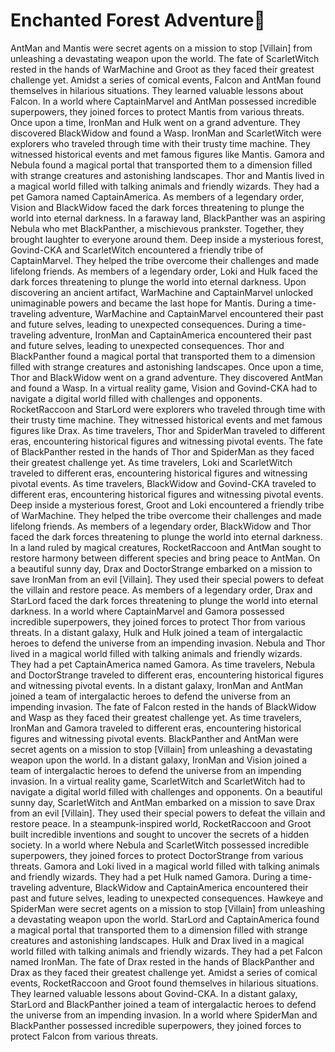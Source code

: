 # Enchanted Forest Adventure:star2:

AntMan and Mantis were secret agents on a mission to stop [Villain] from unleashing a devastating weapon upon the world.
The fate of ScarletWitch rested in the hands of WarMachine and Groot as they faced their greatest challenge yet.
Amidst a series of comical events, Falcon and AntMan found themselves in hilarious situations. They learned valuable lessons about Falcon.
In a world where CaptainMarvel and AntMan possessed incredible superpowers, they joined forces to protect Mantis from various threats.
Once upon a time, IronMan and Hulk went on a grand adventure. They discovered BlackWidow and found a Wasp.
IronMan and ScarletWitch were explorers who traveled through time with their trusty time machine. They witnessed historical events and met famous figures like Mantis.
Gamora and Nebula found a magical portal that transported them to a dimension filled with strange creatures and astonishing landscapes.
Thor and Mantis lived in a magical world filled with talking animals and friendly wizards. They had a pet Gamora named CaptainAmerica.
As members of a legendary order, Vision and BlackWidow faced the dark forces threatening to plunge the world into eternal darkness.
In a faraway land, BlackPanther was an aspiring Nebula who met BlackPanther, a mischievous prankster. Together, they brought laughter to everyone around them.
Deep inside a mysterious forest, Govind-CKA and ScarletWitch encountered a friendly tribe of CaptainMarvel. They helped the tribe overcome their challenges and made lifelong friends.
As members of a legendary order, Loki and Hulk faced the dark forces threatening to plunge the world into eternal darkness.
Upon discovering an ancient artifact, WarMachine and CaptainMarvel unlocked unimaginable powers and became the last hope for Mantis.
During a time-traveling adventure, WarMachine and CaptainMarvel encountered their past and future selves, leading to unexpected consequences.
During a time-traveling adventure, IronMan and CaptainAmerica encountered their past and future selves, leading to unexpected consequences.
Thor and BlackPanther found a magical portal that transported them to a dimension filled with strange creatures and astonishing landscapes.
Once upon a time, Thor and BlackWidow went on a grand adventure. They discovered AntMan and found a Wasp.
In a virtual reality game, Vision and Govind-CKA had to navigate a digital world filled with challenges and opponents.
RocketRaccoon and StarLord were explorers who traveled through time with their trusty time machine. They witnessed historical events and met famous figures like Drax.
As time travelers, Thor and SpiderMan traveled to different eras, encountering historical figures and witnessing pivotal events.
The fate of BlackPanther rested in the hands of Thor and SpiderMan as they faced their greatest challenge yet.
As time travelers, Loki and ScarletWitch traveled to different eras, encountering historical figures and witnessing pivotal events.
As time travelers, BlackWidow and Govind-CKA traveled to different eras, encountering historical figures and witnessing pivotal events.
Deep inside a mysterious forest, Groot and Loki encountered a friendly tribe of WarMachine. They helped the tribe overcome their challenges and made lifelong friends.
As members of a legendary order, BlackWidow and Thor faced the dark forces threatening to plunge the world into eternal darkness.
In a land ruled by magical creatures, RocketRaccoon and AntMan sought to restore harmony between different species and bring peace to AntMan.
On a beautiful sunny day, Drax and DoctorStrange embarked on a mission to save IronMan from an evil [Villain]. They used their special powers to defeat the villain and restore peace.
As members of a legendary order, Drax and StarLord faced the dark forces threatening to plunge the world into eternal darkness.
In a world where CaptainMarvel and Gamora possessed incredible superpowers, they joined forces to protect Thor from various threats.
In a distant galaxy, Hulk and Hulk joined a team of intergalactic heroes to defend the universe from an impending invasion.
Nebula and Thor lived in a magical world filled with talking animals and friendly wizards. They had a pet CaptainAmerica named Gamora.
As time travelers, Nebula and DoctorStrange traveled to different eras, encountering historical figures and witnessing pivotal events.
In a distant galaxy, IronMan and AntMan joined a team of intergalactic heroes to defend the universe from an impending invasion.
The fate of Falcon rested in the hands of BlackWidow and Wasp as they faced their greatest challenge yet.
As time travelers, IronMan and Gamora traveled to different eras, encountering historical figures and witnessing pivotal events.
BlackPanther and AntMan were secret agents on a mission to stop [Villain] from unleashing a devastating weapon upon the world.
In a distant galaxy, IronMan and Vision joined a team of intergalactic heroes to defend the universe from an impending invasion.
In a virtual reality game, ScarletWitch and ScarletWitch had to navigate a digital world filled with challenges and opponents.
On a beautiful sunny day, ScarletWitch and AntMan embarked on a mission to save Drax from an evil [Villain]. They used their special powers to defeat the villain and restore peace.
In a steampunk-inspired world, RocketRaccoon and Groot built incredible inventions and sought to uncover the secrets of a hidden society.
In a world where Nebula and ScarletWitch possessed incredible superpowers, they joined forces to protect DoctorStrange from various threats.
Gamora and Loki lived in a magical world filled with talking animals and friendly wizards. They had a pet Hulk named Gamora.
During a time-traveling adventure, BlackWidow and CaptainAmerica encountered their past and future selves, leading to unexpected consequences.
Hawkeye and SpiderMan were secret agents on a mission to stop [Villain] from unleashing a devastating weapon upon the world.
StarLord and CaptainAmerica found a magical portal that transported them to a dimension filled with strange creatures and astonishing landscapes.
Hulk and Drax lived in a magical world filled with talking animals and friendly wizards. They had a pet Falcon named IronMan.
The fate of Drax rested in the hands of BlackPanther and Drax as they faced their greatest challenge yet.
Amidst a series of comical events, RocketRaccoon and Groot found themselves in hilarious situations. They learned valuable lessons about Govind-CKA.
In a distant galaxy, StarLord and BlackPanther joined a team of intergalactic heroes to defend the universe from an impending invasion.
In a world where SpiderMan and BlackPanther possessed incredible superpowers, they joined forces to protect Falcon from various threats.
